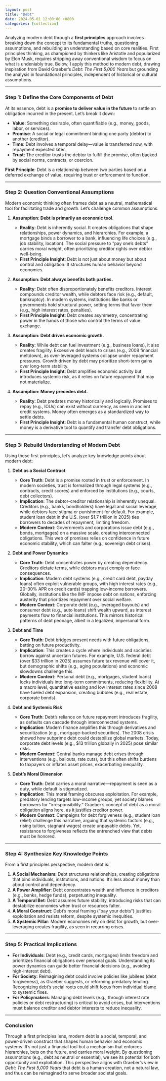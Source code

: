 ```yaml
---
layout: post
title: "Debt"
date: 2024-05-01 12:00:00 +0800
categories: [collection]
---
```


Analyzing modern debt through a **first principles** approach involves breaking down the concept to its fundamental truths, questioning assumptions, and rebuilding an understanding based on core realities. First principles thinking, as championed by thinkers like Aristotle and popularized by Elon Musk, requires stripping away conventional wisdom to focus on what is undeniably true. Below, I apply this method to modern debt, drawing inspiration from David Graeber’s *Debt: The First 5,000 Years* but grounding the analysis in foundational principles, independent of historical or cultural assumptions.

---

### **Step 1: Define the Core Components of Debt**
At its essence, debt is a **promise to deliver value in the future** to settle an obligation incurred in the present. Let’s break it down:
- **Value**: Something desirable, often quantifiable (e.g., money, goods, labor, or services).
- **Promise**: A social or legal commitment binding one party (debtor) to another (creditor).
- **Time**: Debt involves a temporal delay—value is transferred now, with repayment expected later.
- **Trust**: The creditor trusts the debtor to fulfill the promise, often backed by social norms, contracts, or coercion.

**First Principle**: Debt is a relationship between two parties based on a deferred exchange of value, requiring trust or enforcement to function.

---

### **Step 2: Question Conventional Assumptions**
Modern economic thinking often frames debt as a neutral, mathematical tool for facilitating trade and growth. Let’s challenge common assumptions:

1. **Assumption: Debt is primarily an economic tool.**
   - **Reality**: Debt is inherently social. It creates obligations that shape relationships, power dynamics, and hierarchies. For example, a mortgage binds a borrower to a bank, influencing life choices (e.g., job stability, location). The social pressure to “pay one’s debts” carries moral weight, often prioritizing creditor rights over debtor well-being.
   - **First Principle Insight**: Debt is not just about money but about control and obligation. It structures human behavior beyond economics.

2. **Assumption: Debt always benefits both parties.**
   - **Reality**: Debt often disproportionately benefits creditors. Interest compounds creditor wealth, while debtors face risk (e.g., default, bankruptcy). In modern systems, institutions like banks or governments hold structural power, setting terms that favor them (e.g., high interest rates, penalties).
   - **First Principle Insight**: Debt creates asymmetry, concentrating power in the hands of those who control the terms of value exchange.

3. **Assumption: Debt drives economic growth.**
   - **Reality**: While debt can fuel investment (e.g., business loans), it also creates fragility. Excessive debt leads to crises (e.g., 2008 financial meltdown), as over-leveraged systems collapse under repayment pressures. Growth driven by debt may prioritize short-term gains over long-term stability.
   - **First Principle Insight**: Debt amplifies economic activity but introduces systemic risk, as it relies on future repayment that may not materialize.

4. **Assumption: Money precedes debt.**
   - **Reality**: Debt predates money historically and logically. Promises to repay (e.g., IOUs) can exist without currency, as seen in ancient credit systems. Money often emerges as a standardized way to settle debts.
   - **First Principle Insight**: Debt is a fundamental human construct, while money is a derivative tool to quantify and transfer debt obligations.

---

### **Step 3: Rebuild Understanding of Modern Debt**
Using these first principles, let’s analyze key knowledge points about modern debt:

1. **Debt as a Social Contract**
   - **Core Truth**: Debt is a promise rooted in trust or enforcement. In modern societies, trust is formalized through legal systems (e.g., contracts, credit scores) and enforced by institutions (e.g., courts, debt collectors).
   - **Implication**: The debtor-creditor relationship is inherently unequal. Creditors (e.g., banks, bondholders) have legal and social leverage, while debtors face stigma or punishment for default. For example, student loan debt in the U.S. (over $1.7 trillion in 2025) ties borrowers to decades of repayment, limiting freedom.
   - **Modern Context**: Governments and corporations issue debt (e.g., bonds, mortgages) on a massive scale, creating interconnected obligations. This web of promises relies on confidence in future economic stability, which can falter (e.g., sovereign debt crises).

2. **Debt and Power Dynamics**
   - **Core Truth**: Debt concentrates power by creating dependency. Creditors dictate terms, while debtors must comply or face consequences.
   - **Implication**: Modern debt systems (e.g., credit card debt, payday loans) often exploit vulnerable groups, with high interest rates (e.g., 20–30% APR on credit cards) trapping low-income borrowers. Globally, institutions like the IMF impose debt on nations, enforcing austerity that prioritizes repayment over social welfare.
   - **Modern Context**: Corporate debt (e.g., leveraged buyouts) and consumer debt (e.g., auto loans) shift wealth upward, as interest payments flow to financial institutions. This mirrors historical patterns of debt peonage, albeit in a legalized, impersonal form.

3. **Debt and Time**
   - **Core Truth**: Debt bridges present needs with future obligations, betting on future productivity.
   - **Implication**: This creates a cycle where individuals and societies borrow against uncertain futures. For example, U.S. federal debt (over $33 trillion in 2025) assumes future tax revenue will cover it, but demographic shifts (e.g., aging populations) and economic slowdowns challenge this.
   - **Modern Context**: Personal debt (e.g., mortgages, student loans) locks individuals into long-term commitments, reducing flexibility. At a macro level, quantitative easing and low interest rates since 2008 have fueled debt expansion, creating bubbles (e.g., real estate, corporate bonds).

4. **Debt and Systemic Risk**
   - **Core Truth**: Debt’s reliance on future repayment introduces fragility, as defaults can cascade through interconnected systems.
   - **Implication**: Modern finance amplifies this through derivatives and securitization (e.g., mortgage-backed securities). The 2008 crisis showed how subprime debt could destabilize global markets. Today, corporate debt levels (e.g., $13 trillion globally in 2025) pose similar risks.
   - **Modern Context**: Central banks manage debt crises through interventions (e.g., bailouts, rate cuts), but this often shifts burdens to taxpayers or inflates asset prices, exacerbating inequality.

5. **Debt’s Moral Dimension**
   - **Core Truth**: Debt carries a moral narrative—repayment is seen as a duty, while default is stigmatized.
   - **Implication**: This moral framing obscures exploitation. For example, predatory lending targets low-income groups, yet society blames borrowers for “irresponsibility.” Graeber’s concept of debt as a moral obligation aligns here, as it justifies creditor power.
   - **Modern Context**: Campaigns for debt forgiveness (e.g., student loan relief) challenge this narrative, arguing that systemic factors (e.g., rising tuition, stagnant wages) create unpayable debts. Yet, resistance to forgiveness reflects the entrenched view that debts must be honored.

---

### **Step 4: Synthesize Key Knowledge Points**
From a first principles perspective, modern debt is:
1. **A Social Mechanism**: Debt structures relationships, creating obligations that bind individuals, institutions, and nations. It’s less about money than about control and dependency.
2. **A Power Amplifier**: Debt concentrates wealth and influence in creditors (e.g., banks, hedge funds), perpetuating inequality.
3. **A Temporal Bet**: Debt assumes future stability, introducing risks that can destabilize economies when trust or resources falter.
4. **A Moral Construct**: Debt’s moral framing (“pay your debts”) justifies exploitation and resists reform, despite systemic inequities.
5. **A Systemic Pillar**: Modern economies rely on debt for growth, but over-leveraging creates fragility, as seen in recurring crises.

---

### **Step 5: Practical Implications**
- **For Individuals**: Debt (e.g., credit cards, mortgages) limits freedom and prioritizes financial obligations over personal goals. Understanding its power dynamics can guide better financial decisions (e.g., avoiding high-interest debt).
- **For Society**: Reimagining debt could involve policies like jubilees (debt forgiveness), as Graeber suggests, or reforming predatory lending. Recognizing debt’s social roots could shift focus from individual blame to systemic fixes.
- **For Policymakers**: Managing debt levels (e.g., through interest rate policies or debt restructuring) is critical to avoid crises, but interventions must balance creditor and debtor interests to reduce inequality.

---

### **Conclusion**
Through a first principles lens, modern debt is a social, temporal, and power-driven construct that shapes human behavior and economic systems. It’s not just a financial tool but a mechanism that enforces hierarchies, bets on the future, and carries moral weight. By questioning assumptions (e.g., debt as neutral or essential), we see its potential for both opportunity and exploitation. This perspective aligns with Graeber’s view in *Debt: The First 5,000 Years* that debt is a human creation, not a natural law, and thus can be reimagined to serve broader societal goals.

